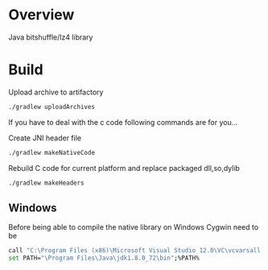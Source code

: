 # Overview
Java bitshuffle/lz4 library

# Build

Upload archive to artifactory

```bash
./gradlew uploadArchives
```

If you have to deal with the c code following commands are for you...

Create JNI header file
```bash
./gradlew makeNativeCode
```

Rebuild C code for current platform and replace packaged dll,so,dylib

```bash
./gradlew makeHeaders
```

## Windows

Before being able to compile the native library on Windows Cygwin need to be

```bash
call "C:\Program Files (x86)\Microsoft Visual Studio 12.0\VC\vcvarsall.bat" amd64
set PATH="\Program Files\Java\jdk1.8.0_72\bin";%PATH%
```
